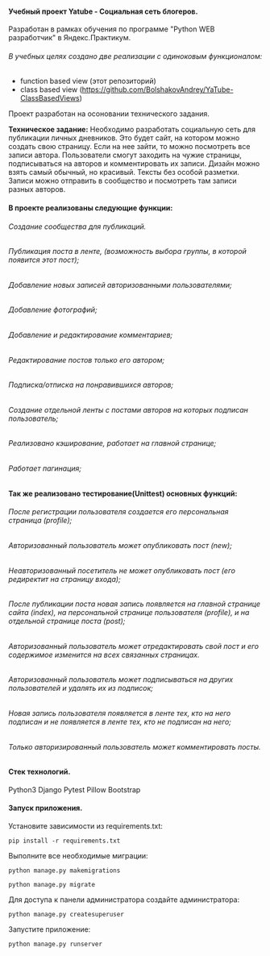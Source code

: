#### Учебный проект **Yatube** - Социальная сеть блогеров.

Разработан в рамках обучения по программе "Python WEB разработчик" в Яндекс.Практикум.
###### В учебных целях создано две реализации с одиноковым функционалом:
- function based view (этот репозиторий)
- class based view (https://github.com/BolshakovAndrey/YaTube-ClassBasedViews)

Проект разработан на осоновании технического задания.

**Техническое задание:**
Необходимо разработать социальную сеть для публикации личных дневников.
Это будет сайт, на котором можно создать свою страницу.
Если на нее зайти, то можно посмотреть все записи автора.
Пользователи смогут заходить на чужие страницы, подписываться на авторов и комментировать их записи.
Дизайн можно взять самый обычный, но красивый.
Тексты без особой разметки.
Записи можно отправить в сообщество и посмотреть там записи разных авторов.

#### В проекте реализованы следующие функции:

###### Создание сообщества для публикаций.
###### Публикация поста в ленте, (возможность выбора группы, в которой появится этот пост);
###### Добавление новых записей авторизованными пользователями;
###### Добавление фотографий;
###### Добавление и редактирование комментариев;
###### Редактирование постов только его автором;
###### Подписка/отписка на понравившихся авторов;
###### Создание отдельной ленты с постами авторов на которых подписан пользователь;
###### Реализовано кэширование, работает на главной странице;
###### Работает пагинация;

#### Так же реализовано тестирование(Unittest) основных функций:

###### После регистрации пользователя создается его персональная страница (profile);
###### Авторизованный пользователь может опубликовать пост (new);
###### Неавторизованный посетитель не может опубликовать пост (его редиректит на страницу входа);
###### После публикации поста новая запись появляется на главной странице сайта (index), на персональной странице пользователя (profile), и на отдельной странице поста (post);
###### Авторизованный пользователь может отредактировать свой пост и его содержимое изменится на всех связанных страницах.
###### Авторизованный пользователь может подписываться на других пользователей и удалять их из подписок;
###### Новая запись пользователя появляется в ленте тех, кто на него подписан и не появляется в ленте тех, кто не подписан на него;
###### Только авторизированный пользователь может комментировать посты.


#### Стек технологий.
Python3
Django
Pytest
Pillow
Bootstrap


#### Запуск приложения.

Установите зависимости из requirements.txt:

`pip install -r requirements.txt`

Выполните все необходимые миграции:

`python manage.py makemigrations`

`python manage.py migrate`

Для доступа к панели администратора создайте администратора:

`python manage.py createsuperuser`

Запустите приложение:

`python manage.py runserver`
